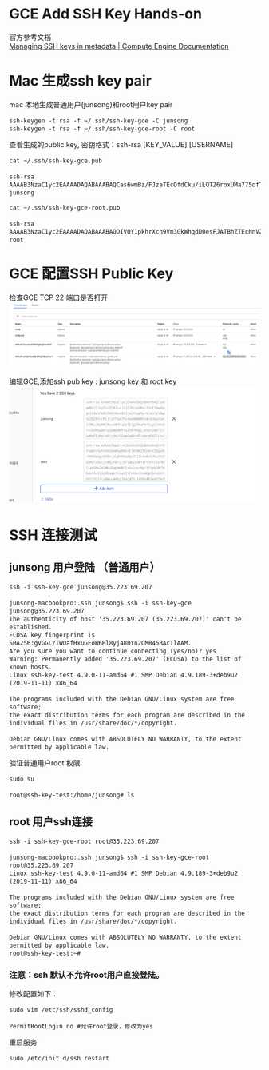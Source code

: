 # GCE Add SSH Key Hands-on
官方参考文档    
[Managing SSH keys in metadata | Compute Engine Documentation](https://cloud.google.com/compute/docs/instances/adding-removing-ssh-keys)


# Mac 生成ssh key pair
mac 本地生成普通用户(junsong)和root用户key pair
```
ssh-keygen -t rsa -f ~/.ssh/ssh-key-gce -C junsong
ssh-keygen -t rsa -f ~/.ssh/ssh-key-gce-root -C root
```
查看生成的public key, 密钥格式：ssh-rsa [KEY_VALUE] [USERNAME]    
```
cat ~/.ssh/ssh-key-gce.pub

ssh-rsa AAAAB3NzaC1yc2EAAAADAQABAAABAQCas6wmBz/FJzaTEcQfdCku/iLQT26roxUMa775ofTNepKpgDl50k3fkMltWMcMmeXRiZjAJX9ygMy+6/zU/pjQhpSpZbO8frcPljIj6TfmIZVe4mnNMWNRHi0v8GDw41nt1ZRKo78oRMC9eoxNMX9aO6TE/gERWwPHfVzgC24RvOr0iGUMJw8M1Glb0bsNPFXEz******* junsong
```

```
cat ~/.ssh/ssh-key-gce-root.pub

ssh-rsa AAAAB3NzaC1yc2EAAAADAQABAAABAQDIVOY1pkhrXch9Vm3GkWhqdD0esFJATBhZTEcNnVZ0qw2OrRMS5mOgo5E5nrjGyBYD4aNps7Zl3LHn0v5/ha2FzTOGRytsDcsjS4NyfoArgJbrGdGzDoh1irV3fnf6Sh9xTsgWGMo2XGMkuDOgYmHhTEx6cS+y+Ng17fYs6CMP7mKAkM5o9I6QRRxm8rR3mzOI3PoRNrCVoABgH3cV******* root
```

# GCE 配置SSH Public Key
检查GCE TCP 22 端口是否打开  
![image](https://github.com/JunHash/gcp-playgroud-public/blob/master/GCE/pics/22%20port.png)  

编辑GCE,添加ssh pub key : junsong key 和 root key  
![image](https://github.com/JunHash/gcp-playgroud-public/blob/master/GCE/pics/add%20ssh%20key.png)  


# SSH 连接测试
## junsong 用户登陆 （普通用户）
```
ssh -i ssh-key-gce junsong@35.223.69.207

junsong-macbookpro:.ssh junsong$ ssh -i ssh-key-gce junsong@35.223.69.207
The authenticity of host '35.223.69.207 (35.223.69.207)' can't be established.
ECDSA key fingerprint is SHA256:gVGGL/TWOafHxuGFoW6Hl8yj48DYn2CMB45BAcIlAAM.
Are you sure you want to continue connecting (yes/no)? yes
Warning: Permanently added '35.223.69.207' (ECDSA) to the list of known hosts.
Linux ssh-key-test 4.9.0-11-amd64 #1 SMP Debian 4.9.189-3+deb9u2 (2019-11-11) x86_64

The programs included with the Debian GNU/Linux system are free software;
the exact distribution terms for each program are described in the
individual files in /usr/share/doc/*/copyright.

Debian GNU/Linux comes with ABSOLUTELY NO WARRANTY, to the extent
permitted by applicable law.
``` 
验证普通用户root 权限
```
sudo su

root@ssh-key-test:/home/junsong# ls
``` 
## root 用户ssh连接
```
ssh -i ssh-key-gce-root root@35.223.69.207

junsong-macbookpro:.ssh junsong$ ssh -i ssh-key-gce-root root@35.223.69.207
Linux ssh-key-test 4.9.0-11-amd64 #1 SMP Debian 4.9.189-3+deb9u2 (2019-11-11) x86_64

The programs included with the Debian GNU/Linux system are free software;
the exact distribution terms for each program are described in the
individual files in /usr/share/doc/*/copyright.

Debian GNU/Linux comes with ABSOLUTELY NO WARRANTY, to the extent
permitted by applicable law.
root@ssh-key-test:~# 

``` 
### 注意：ssh 默认不允许root用户直接登陆。

修改配置如下：
```
sudo vim /etc/ssh/sshd_config

PermitRootLogin no #允许root登录，修改为yes
``` 
重启服务
```
sudo /etc/init.d/ssh restart
``` 
